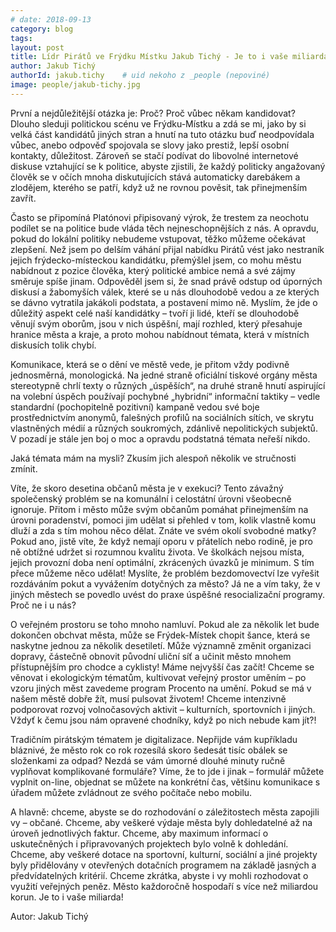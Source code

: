 ```yaml
---
# date: 2018-09-13
category: blog
tags:
layout: post
title: Lídr Pirátů ve Frýdku Místku Jakub Tichý - Je to i vaše miliarda!
author: Jakub Tichý
authorId: jakub.tichy    # uid nekoho z _people (nepoviné)
image: people/jakub-tichy.jpg
---
```

První a nejdůležitější otázka je: Proč? Proč vůbec někam kandidovat? Dlouho sleduji politickou scénu ve Frýdku-Místku a zdá se mi, jako by si velká část kandidátů jiných stran a hnutí na tuto otázku buď neodpovídala vůbec, anebo odpověď spojovala se slovy jako prestiž, lepší osobní kontakty, důležitost. Zároveň se stačí podívat do libovolné internetové diskuse vztahující se k politice, abyste zjistili, že každý politicky angažovaný člověk se v očích mnoha diskutujících stává automaticky darebákem a zlodějem, kterého se patří, když už ne rovnou pověsit, tak přinejmenším zavřít.

Často se připomíná Platónovi připisovaný výrok, že trestem za neochotu podílet se na politice bude vláda těch nejneschopnějších z nás. A opravdu, pokud do lokální politiky nebudeme vstupovat, těžko můžeme očekávat zlepšení. Než jsem po delším váhání přijal nabídku Pirátů vést jako nestraník jejich frýdecko-místeckou kandidátku, přemýšlel jsem, co mohu městu nabídnout z pozice člověka, který politické ambice nemá a své zájmy směruje spíše jinam. Odpověděl jsem si, že snad právě odstup od úporných diskusí a žabomyších válek, které se u nás dlouhodobě vedou a ze kterých se dávno vytratila jakákoli podstata, a postavení mimo ně. Myslím, že jde o důležitý aspekt celé naší kandidátky – tvoří ji lidé, kteří se dlouhodobě věnují svým oborům, jsou v nich úspěšní, mají rozhled, který přesahuje hranice města a kraje, a proto mohou nabídnout témata, která v místních diskusích tolik chybí. 

Komunikace, která se o dění ve městě vede, je přitom vždy podivně jednosměrná, monologická. Na jedné straně oficiální tiskové orgány města stereotypně chrlí texty o různých „úspěších“, na druhé straně hnutí aspirující na volební úspěch používají pochybné „hybridní“ informační taktiky – vedle standardní (pochopitelně pozitivní) kampaně vedou své boje prostřednictvím anonymů, falešných profilů na sociálních sítích, ve skrytu vlastněných médií a různých soukromých, zdánlivě nepolitických subjektů. V pozadí je stále jen boj o moc a opravdu podstatná témata neřeší nikdo.

Jaká témata mám na mysli? Zkusím jich alespoň několik ve stručnosti zmínit. 

Víte, že skoro desetina občanů města je v exekuci? Tento závažný společenský problém se na komunální i celostátní úrovni všeobecně ignoruje. Přitom i město může svým občanům pomáhat přinejmenším na úrovni poradenství, pomoci jim udělat si přehled v tom, kolik vlastně komu dluží a zda s tím mohou něco dělat. Znáte ve svém okolí svobodné matky? Pokud ano, jistě víte, že když nemají oporu v přátelích nebo rodině, je pro ně obtížné udržet si rozumnou kvalitu života. Ve školkách nejsou místa, jejich provozní doba není optimální, zkrácených úvazků je minimum. S tím přece můžeme něco udělat! Myslíte, že problém bezdomovectví lze vyřešit rozdáváním pokut a vyvážením dotyčných za město? Já ne a vím taky, že v jiných městech se povedlo uvést do praxe úspěšné resocializační programy. Proč ne i u nás?

O veřejném prostoru se toho mnoho namluví. Pokud ale za několik let bude dokončen obchvat města, může se Frýdek-Místek chopit šance, která se naskytne jednou za několik desetiletí. Může významně změnit organizaci dopravy, částečně obnovit původní uliční síť a učinit město mnohem přístupnějším pro chodce a cyklisty! Máme nejvyšší čas začít! Chceme se věnovat i ekologickým tématům, kultivovat veřejný prostor uměním – po vzoru jiných měst zavedeme program Procento na umění. Pokud se má v našem městě dobře žít, musí pulsovat životem! Chceme intenzivně podporovat rozvoj volnočasových aktivit – kulturních, sportovních i jiných. Vždyť k čemu jsou nám opravené chodníky, když po nich nebude kam jít?!

Tradičním pirátským tématem je digitalizace. Nepřijde vám kupříkladu bláznivé, že město rok co rok rozesílá skoro šedesát tisíc obálek se složenkami za odpad? Nezdá se vám úmorné dlouhé minuty ručně vyplňovat komplikované formuláře? Víme, že to jde i jinak – formulář můžete vyplnit on-line, objednat se můžete na konkrétní čas, většinu komunikace s úřadem můžete zvládnout ze svého počítače nebo mobilu.

A hlavně: chceme, abyste se do rozhodování o záležitostech města zapojili vy – občané. Chceme, aby veškeré výdaje města byly dohledatelné až na úroveň jednotlivých faktur. Chceme, aby maximum informací o uskutečněných i připravovaných projektech bylo volně k dohledání. Chceme, aby veškeré dotace na sportovní, kulturní, sociální a jiné projekty byly přidělovány v otevřených dotačních programem na základě jasných a předvídatelných kritérií. Chceme zkrátka, abyste i vy mohli rozhodovat o využití veřejných peněz. Město každoročně hospodaří s více než miliardou korun. Je to i vaše miliarda!

Autor: Jakub Tichý
